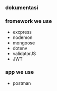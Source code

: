 ### dokumentasi

### fromework we use

* exxpress
* nodemon
* mongoose
* dotenv
* validatorJS
* JWT

### app we use
* postman


